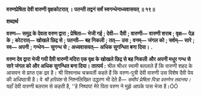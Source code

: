 **वरुणप्रेषिता देवी वारुणी वृक्षकोटरात् ।** **पतन्ती तद्वनं सर्वं स्वगन्धेनाध्यवासयत् ॥ १९॥** 

**शब्दार्थ** 

**वरुण—** **समुद्र के देवता वरुण द्वारा** **; प्रेषिता—** **भेजी गई** **; देवी—** **दैवी** **; वारुणी—** **वारुणी शराब** **; वृक्ष—** **पेड़ के** **; कोटरात्—** **खोखले छिद्र से** **; पतन्ती—** **बह निकली** **; तत्—** **उस** **; वनम्—** **जंगल को** **; सर्वम्—** **सारे** **; स्व—** **अपनी** **; गन्धेन—** **सुगन्ध से** **;** **अध्यवासयत्—** **अधिक सुगन्धित बना दिया।** **.** 

**वरुण देव द्वारा भेजी गयी दैवी वारुणी मदिरा एक वृक्ष के खोखले छिद्र से बह निकली** **और अपनी मधुर गन्ध से सारे जंगल को और अधिक सुगन्धित बना दिया।** **तात्पर्य :** श्रील श्रीधर स्वामी बतलाते हैं कि वारुणी शहद के आसवन से प्राप्त एक द्रव है। श्री विश्वनाथ चक्रवर्ती कहते हैं कि वरुण-पुत्री देवी वारुणी उस विशेष दैवी पेय की अधिष्ठात्री है। वे *श्री* *हरिवंश* से निश्नलिखित उद्धरण भी देते हैं— *समीपं प्रेषिता पित्रा वरुणेन तवानघ।* यहाँ देवी वारुणी बलराम से कहती है, ''हे निष्पाप! मेरे पिता वरुण ने मुझे आपके पास भेजा है।ÓÓ  